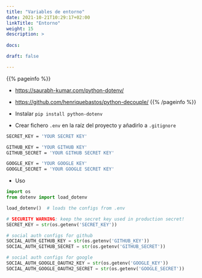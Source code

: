 ```yaml
---
title: "Variables de entorno"
date: 2021-10-21T10:29:17+02:00
linkTitle: "Entorno"
weight: 15
description: >
  
docs: 

draft: false

---
```


{{% pageinfo %}}
* https://saurabh-kumar.com/python-dotenv/
* https://github.com/henriquebastos/python-decouple/
{{% /pageinfo %}}

* Instalar
`pip install python-dotenv`

* Crear fichero `.env` en la raíz del proyecto y añadirlo a `.gitignore` 

```sh
SECRET_KEY = 'YOUR SECRET KEY'

GITHUB_KEY = 'YOUR GITHUB KEY'
GITHUB_SECRET = 'YOUR GITHUB SECRET KEY'

GOOGLE_KEY = 'YOUR GOOGLE KEY'
GOOGLE_SECRET = 'YOUR GOOGLE SECRET KEY'
```
* Uso

```python
import os
from dotenv import load_dotenv

load_dotenv()  # loads the configs from .env

# SECURITY WARNING: keep the secret key used in production secret!
SECRET_KEY = str(os.getenv('SECRET_KEY'))

# social auth configs for github
SOCIAL_AUTH_GITHUB_KEY = str(os.getenv('GITHUB_KEY'))
SOCIAL_AUTH_GITHUB_SECRET = str(os.getenv('GITHUB_SECRET'))

# social auth configs for google
SOCIAL_AUTH_GOOGLE_OAUTH2_KEY = str(os.getenv('GOOGLE_KEY'))
SOCIAL_AUTH_GOOGLE_OAUTH2_SECRET = str(os.getenv('GOOGLE_SECRET'))
```